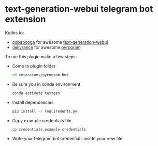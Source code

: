 # text-generation-webui telegram bot extension

Kudos to:
- [oobabooga](https://github.com/oobabooga) for awesome [text-generation-webui](https://github.com/oobabooga/text-generation-webui)
- [delivrance](https://github.com/delivrance) for awesome [pyrogram](https://github.com/pyrogram/pyrogram)

To run this plugin make a few steps:

- Come to plugin folder
  ```bash
  cd extensions/pyrogram_bot
  ```

- Be sure you in conda environment
  ```bash
  conda activete textgen
  ```

- Install dependencies
  ```bash
  pip install -r requirements.py
  ```

- Copy example credentials file
  ```bash
  cp credentials.example credentials
  ```

- Write your telegram bot credentials inside your new file
